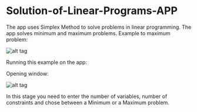 # Solution-of-Linear-Programs-APP

The app uses Simplex Method to solve problems in linear programming.
The app solves minimum and maximum problems.
Example to maximum problem:

![alt tag](https://user-images.githubusercontent.com/17571148/35095404-ff75d04c-fc50-11e7-9f40-2bc71cb820f9.png)


Running this example on the app:

Opening window:

![alt tag](https://user-images.githubusercontent.com/17571148/35097335-5657f456-fc58-11e7-9d11-b0dc4acad104.jpeg)

In this stage you need to enter the number of variables, number of constraints and chose between a Minimum or a Maximum problem.





